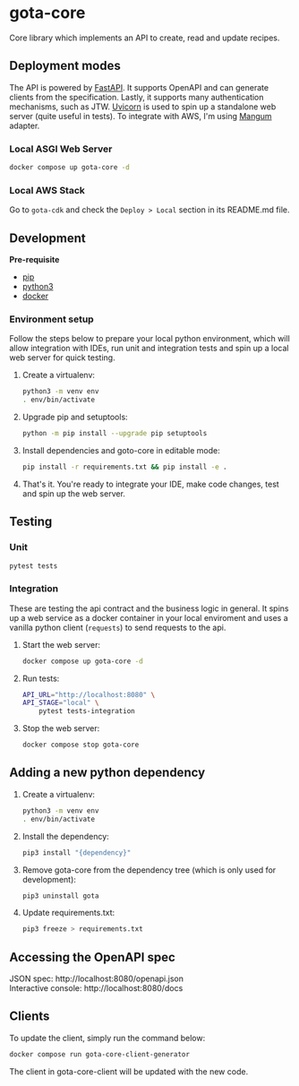 # gota-core

Core library which implements an API to create, read and update recipes.

## Deployment modes

The API is powered by [FastAPI](https://github.com/tiangolo/fastapi). It supports OpenAPI and can generate clients from the specification. Lastly, it supports many authentication mechanisms, such as JTW. [Uvicorn](https://www.uvicorn.org/) is used to spin up a standalone web server (quite useful in tests). To integrate with AWS, I'm using [Mangum](https://mangum.io/asgi-frameworks/) adapter.

### Local ASGI Web Server

```bash
docker compose up gota-core -d
```

### Local AWS Stack

Go to `gota-cdk` and check the `Deploy > Local` section in its README.md file.

## Development

**Pre-requisite**

-   [pip](https://github.com/pypa/pip)
-   [python3](https://www.python.org/downloads/)
-   [docker](https://docs.docker.com/get-docker/)

### Environment setup

Follow the steps below to prepare your local python environment, which will allow integration with IDEs, run unit and integration tests and spin up a local web server for quick testing.

1. Create a virtualenv:
    ```bash
    python3 -m venv env
    . env/bin/activate
    ```
1. Upgrade pip and setuptools:
    ```bash
    python -m pip install --upgrade pip setuptools
    ```
1. Install dependencies and goto-core in editable mode:
    ```bash
    pip install -r requirements.txt && pip install -e .
    ```
1. That's it. You're ready to integrate your IDE, make code changes, test and spin up the web server.

## Testing

### Unit

```bash
pytest tests
```

### Integration

These are testing the api contract and the business logic in general. It spins up a web service as a docker container in your local enviroment and uses a vanilla python client (`requests`) to send requests to the api.

1. Start the web server:
    ```bash
    docker compose up gota-core -d
    ```
1. Run tests:
    ```bash
    API_URL="http://localhost:8080" \
    API_STAGE="local" \
        pytest tests-integration
    ```
1. Stop the web server:
    ```bash
    docker compose stop gota-core
    ```

## Adding a new python dependency

1. Create a virtualenv:
    ```bash
    python3 -m venv env
    . env/bin/activate
    ```
1. Install the dependency:
    ```bash
    pip3 install "{dependency}"
    ```
1. Remove gota-core from the dependency tree (which is only used for development):
    ```bash
    pip3 uninstall gota
    ```
1. Update requirements.txt:
    ```bash
    pip3 freeze > requirements.txt
    ```

## Accessing the OpenAPI spec

JSON spec: http://localhost:8080/openapi.json  
Interactive console: http://localhost:8080/docs

## Clients

To update the client, simply run the command below:

```bash
docker compose run gota-core-client-generator
```

The client in gota-core-client will be updated with the new code.
